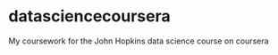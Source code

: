 datasciencecoursera
===================

My coursework for the John Hopkins data science course on coursera
